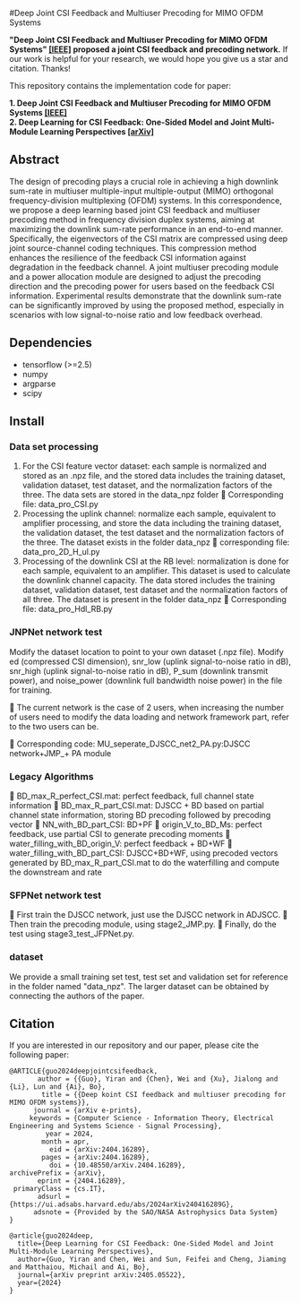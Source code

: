 #Deep Joint CSI Feedback and Multiuser Precoding for MIMO OFDM Systems

**"Deep Joint CSI Feedback and Multiuser Precoding for MIMO OFDM Systems" [[IEEE]](https://arxiv.org/abs/2404.16289) proposed a joint CSI feedback and precoding network.** If our work is helpful for your research, we would hope you give us a star and citation. Thanks!

This repository contains the implementation code for paper:

**1. Deep Joint CSI Feedback and Multiuser Precoding for MIMO OFDM Systems [[IEEE]](https://arxiv.org/abs/2404.16289https://arxiv.org/abs/2404.16289)**  
**2. Deep Learning for CSI Feedback: One-Sided Model and Joint Multi-Module Learning Perspectives [[arXiv]](https://arxiv.org/abs/2405.05522)**
## Abstract

The design of precoding plays a crucial role in achieving a high downlink sum-rate in multiuser multiple-input multiple-output (MIMO) orthogonal frequency-division multiplexing (OFDM) systems. In this correspondence, we propose a deep learning based joint CSI feedback and multiuser precoding method in frequency division duplex systems, aiming at maximizing the downlink sum-rate performance in an end-to-end manner. Specifically, the eigenvectors of the CSI matrix are compressed using deep joint source-channel coding techniques. This compression method enhances the resilience of the feedback CSI information against degradation in the feedback channel. A joint multiuser precoding module and a power allocation module are designed to adjust the precoding direction and the precoding power for users based on the feedback CSI information. Experimental results demonstrate that the downlink sum-rate can be significantly improved by using the proposed method, especially in scenarios with low signal-to-noise ratio and low feedback overhead.


## Dependencies
* tensorflow (>=2.5)
* numpy
* argparse
* scipy


## Install

###  Data set processing
1. For the CSI feature vector dataset: each sample is normalized and stored as an .npz file, and the stored data includes the training dataset, validation dataset, test dataset, and the normalization factors of the three. The data sets are stored in the data_npz folder
 Corresponding file: data_pro_CSI.py
2. Processing the uplink channel: normalize each sample, equivalent to amplifier processing, and store the data including the training dataset, the validation dataset, the test dataset and the normalization factors of the three. The dataset exists in the folder data_npz
 corresponding file: data_pro_2D_H_ul.py
3. Processing of the downlink CSI at the RB level: normalization is done for each sample, equivalent to an amplifier. This dataset is used to calculate the downlink channel capacity. The data stored includes the training dataset, validation dataset, test dataset and the normalization factors of all three. The dataset is present in the folder data_npz
 Corresponding file: data_pro_Hdl_RB.py

### JNPNet network test
Modify the dataset location to point to your own dataset (.npz file). Modify ed (compressed CSI dimension), snr_low (uplink signal-to-noise ratio in dB), snr_high (uplink signal-to-noise ratio in dB), P_sum (downlink transmit power), and noise_power (downlink full bandwidth noise power) in the file for training.

 The current network is the case of 2 users, when increasing the number of users need to modify the data loading and network framework part, refer to the two users can be.

 Corresponding code: MU_seperate_DJSCC_net2_PA.py:DJSCC network+JMP_+ PA module

### Legacy Algorithms
 BD_max_R_perfect_CSI.mat: perfect feedback, full channel state information
 BD_max_R_part_CSI.mat: DJSCC + BD based on partial channel state information, storing BD precoding followed by precoding vector
 NN_with_BD_part_CSI: BD+PF
 origin_V_to_BD_Ms: perfect feedback, use partial CSI to generate precoding moments
 water_filling_with_BD_origin_V: perfect feedback + BD+WF
 water_filling_with_BD_part_CSI: DJSCC+BD+WF, using precoded vectors generated by BD_max_R_part_CSI.mat to do the waterfilling and compute the downstream and rate

### SFPNet network test
 First train the DJSCC network, just use the DJSCC network in ADJSCC.
 Then train the precoding module, using stage2_JMP.py.
 Finally, do the test using stage3_test_JFPNet.py.

### dataset
We provide a small training set test, test set and validation set for reference in the folder named "data_npz". The larger dataset can be obtained by connecting the authors of the paper.

## Citation

If you are interested in our repository and our paper, please cite the following paper:

```
@ARTICLE{guo2024deepjointcsifeedback,
       author = {{Guo}, Yiran and {Chen}, Wei and {Xu}, Jialong and {Li}, Lun and {Ai}, Bo},
        title = {{Deep koint CSI feedback and multiuser precoding for MIMO OFDM systems}},
      journal = {arXiv e-prints},
     keywords = {Computer Science - Information Theory, Electrical Engineering and Systems Science - Signal Processing},
         year = 2024,
        month = apr,
          eid = {arXiv:2404.16289},
        pages = {arXiv:2404.16289},
          doi = {10.48550/arXiv.2404.16289},
archivePrefix = {arXiv},
       eprint = {2404.16289},
 primaryClass = {cs.IT},
       adsurl = {https://ui.adsabs.harvard.edu/abs/2024arXiv240416289G},
      adsnote = {Provided by the SAO/NASA Astrophysics Data System}
}

@article{guo2024deep,
  title={Deep Learning for CSI Feedback: One-Sided Model and Joint Multi-Module Learning Perspectives},
  author={Guo, Yiran and Chen, Wei and Sun, Feifei and Cheng, Jiaming and Matthaiou, Michail and Ai, Bo},
  journal={arXiv preprint arXiv:2405.05522},
  year={2024}
}
```
